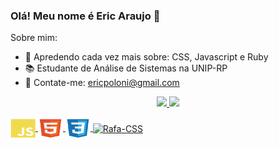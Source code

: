 ### Olá! Meu nome é Eric Araujo 👋

  Sobre mim:

- 🌱 Apredendo cada vez mais sobre: CSS, Javascript e Ruby
- 📚 Estudante de Análise de Sistemas na UNIP-RP
- 📮 Contate-me: ericpoloni@gmail.com


<div align="center">
  <a href="https://github.com/ericaraujo13">
  <img height="180em" src="https://github-readme-stats.vercel.app/api?username=ericaraujo13&show_icons=true&theme=chartreuse-dark&include_all_commits=true&count_private=true"/>
  <img height="180em" src="https://github-readme-stats.vercel.app/api/top-langs/?username=ericaraujo13&layout=compact&langs_count=7&theme=chartreuse-dark"/>
</div>
  
  <div style="display: inline_block"><br>
  <img align="center" alt="Rafa-Js" height="30" width="40" src="https://raw.githubusercontent.com/devicons/devicon/master/icons/javascript/javascript-plain.svg">
<img align="center" alt="Rafa-HTML" height="30" width="40" src="https://raw.githubusercontent.com/devicons/devicon/master/icons/html5/html5-original.svg">
<img align="center" alt="Rafa-CSS" height="30" width="40" src="https://raw.githubusercontent.com/devicons/devicon/master/icons/css3/css3-original.svg">
<img align="center" alt="Rafa-CSS" height="30" width="40" src="https://cdn.jsdelivr.net/gh/devicons/devicon/icons/ruby/ruby-original.svg" />
  </div>
    



